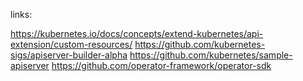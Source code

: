 




links:

https://kubernetes.io/docs/concepts/extend-kubernetes/api-extension/custom-resources/
https://github.com/kubernetes-sigs/apiserver-builder-alpha
https://github.com/kubernetes/sample-apiserver
https://github.com/operator-framework/operator-sdk
